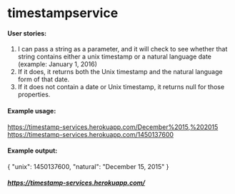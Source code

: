 # timestampservice

#### User stories:
1) I can pass a string as a parameter, and it will check to see whether that string contains either a unix timestamp or a natural language date (example: January 1, 2016)
2) If it does, it returns both the Unix timestamp and the natural language form of that date.
3) If it does not contain a date or Unix timestamp, it returns null for those properties.

#### Example usage:
https://timestamp-services.herokuapp.com/December%2015,%202015
https://timestamp-services.herokuapp.com/1450137600

#### Example output:
{ "unix": 1450137600, "natural": "December 15, 2015" }

##### https://timestamp-services.herokuapp.com/